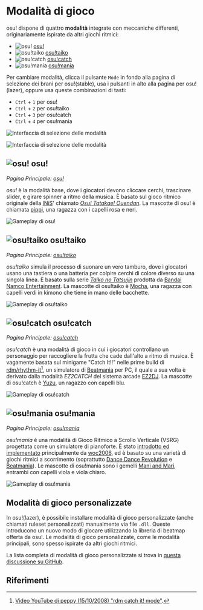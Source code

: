 # Modalità di gioco

osu! dispone di quattro **modalità** integrate con meccaniche differenti, originariamente ispirate da altri giochi ritmici:

- ![][osu!] [osu!](#osu!)
- ![][osu!taiko] [osu!taiko](#osu!taiko)
- ![][osu!catch] [osu!catch](#osu!catch)
- ![][osu!mania] [osu!mania](#osu!mania)

Per cambiare modalità, clicca il pulsante `Mode` in fondo alla pagina di selezione dei brani per osu!(stable), usa i pulsanti in alto alla pagina per osu!(lazer), oppure usa queste combinazioni di tasti:

- `Ctrl` + `1` per osu!
- `Ctrl` + `2` per osu!taiko
- `Ctrl` + `3` per osu!catch
- `Ctrl` + `4` per osu!mania

![Interfaccia di selezione delle modalità](/wiki/shared/Interface_mode.png "Interfaccia di selezione delle modalità in osu!(stable)")

![Interfaccia di selezione delle modalità](/wiki/shared/Interface_mode_lazer.png "Interfaccia di selezione delle modalità in osu!(lazer)")

## ![][osu!] osu!

*Pagina Principale: [osu!](osu!)*

*osu!* è la modalità base, dove i giocatori devono cliccare cerchi, trascinare slider, e girare spinner a ritmo della musica. È basato sul gioco ritmico originale della [INiS](https://en.wikipedia.org/wiki/INiS)' chiamato *[Osu! Tatakae! Ouendan](https://it.wikipedia.org/wiki/Osu!_Tatakae!_Ouendan)*. La mascotte di osu! è chiamata [pippi](/wiki/Mascots#pippi), una ragazza con i capelli rosa e neri.

![Gameplay di osu!](/wiki/shared/osu-gameplay.jpg "Gameplay di osu!")

## ![][osu!taiko] osu!taiko

*Pagina Principale: [osu!taiko](osu!taiko)*

*osu!taiko* simula il processo di suonare un vero tamburo, dove i giocatori usano una tastiera o una batteria per colpire cerchi di colore diverso su una singola linea. È basato sulla serie *[Taiko no Tatsujin](https://it.wikipedia.org/wiki/Taiko_no_Tatsujin)* prodotta da [Bandai Namco Entertainment](https://it.wikipedia.org/wiki/Bandai_Namco_Entertainment). La mascotte di osu!taiko è [Mocha](/wiki/Mascots#mocha), una ragazza con capelli verdi in kimono che tiene in mano delle bacchette.

![Gameplay di osu!taiko](/wiki/shared/taiko-gameplay.jpg "Gameplay di osu!taiko")

## ![][osu!catch] osu!catch

*Pagina Principale: [osu!catch](osu!catch)*

*osu!catch* è una modalità di gioco in cui i giocatori controllano un personaggio per raccogliere la frutta che cade dall'alto a ritmo di musica. È vagamente basata sul minigame "Catch It!!" nelle prime build di [rdm/rhythm-it](https://nvyu.net/rdm/jp/)[^rdm], un simulatore di [Beatmania](https://en.wikipedia.org/wiki/Beatmania) per PC, il quale a sua volta è derivato dalla modalità *EZ2CATCH* del sistema arcade [EZ2DJ](https://en.wikipedia.org/wiki/EZ2DJ). La mascotte di osu!catch è [Yuzu](/wiki/Mascots#yuzu), un ragazzo con capelli blu.

![Gameplay di osu!catch](/wiki/shared/catch-gameplay.jpg "Gameplay di osu!catch")

## ![][osu!mania] osu!mania

*Pagina Principale: [osu!mania](osu!mania)*

*osu!mania* è una modalità di Gioco Ritmico a Scrollo Verticale (VSRG) progettata come un simulatore di pianoforte. È stato [introdotto ed implementato](https://osu.ppy.sh/community/forums/topics/100751) principalmente da [woc2006](https://osu.ppy.sh/users/1105845), ed è basato su una varietà di giochi ritmici a scorrimento (soprattutto [Dance Dance Revolution](https://it.wikipedia.org/wiki/Dance_Dance_Revolution) e [Beatmania](https://en.wikipedia.org/wiki/Beatmania)). Le mascotte di osu!mania sono i gemelli [Mani and Mari](/wiki/Mascots#mani-&-mari), entrambi con capelli viola e viola chiaro.

![Gameplay di osu!mania](/wiki/shared/mania-gameplay.jpg "Gameplay di osu!mania")

## Modalità di gioco personalizzate

In osu!(lazer), è possibile installare modalità di gioco personalizzate (anche chiamati ruleset personalizzati) manualmente via file `.dll`. Queste introducono un nuovo modo di giocare utilizzando la libreria di beatmap offerta da osu!. Le modalità di gioco personalizzate, come le modalità principali, sono spesso ispirate da altri giochi ritmici.

La lista completa di modalità di gioco personalizzate si trova in [questa discussione su GitHub](https://github.com/ppy/osu/discussions/13096).

## Riferimenti

[^rdm]: [Video YouTube di peppy (15/10/2008) "rdm catch it! mode"](https://www.youtube.com/watch?v=ZEgzSYiWBtM).

[osu!]: /wiki/shared/mode/osu.png "osu!"
[osu!taiko]: /wiki/shared/mode/taiko.png "osu!taiko"
[osu!catch]: /wiki/shared/mode/catch.png "osu!catch"
[osu!mania]: /wiki/shared/mode/mania.png "osu!mania"
